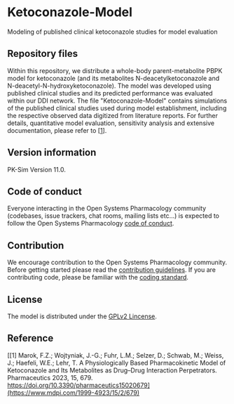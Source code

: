 # Ketoconazole-Model
Modeling of published clinical ketoconazole studies for model evaluation

## Repository files
Within this repository, we distribute a whole-body parent-metabolite PBPK model for ketoconazole (and its metabolites N-deacetylketoconazole and N-deacetyl-N-hydroxyketoconazole). The model was developed using published clinical studies and its predicted performance was evaluated within our DDI network. The file "Ketoconazole-Model" contains simulations of the published clinical studies used during model establishment, including the respective observed data digitized from literature reports. For further details, quantitative model evaluation, sensitivity analysis and extensive documentation, please refer to [[1](https://www.mdpi.com/1999-4923/15/2/679)]. 

## Version information

PK-Sim Version 11.0.

## Code of conduct

Everyone interacting in the Open Systems Pharmacology community (codebases, issue trackers, chat rooms, mailing lists etc...) is expected to follow the Open Systems Pharmacology [code of conduct](https://github.com/Open-Systems-Pharmacology/Suite/blob/master/CODE_OF_CONDUCT.md#contributor-covenant-code-of-conduct).

## Contribution

We encourage contribution to the Open Systems Pharmacology community. Before getting started please read the [contribution guidelines](https://github.com/Open-Systems-Pharmacology/Suite/blob/master/CONTRIBUTING.md#ways-to-contribute). If you are contributing code, please be familiar with the [coding standard](https://github.com/Open-Systems-Pharmacology/Suite/blob/master/CODING_STANDARDS.md#visual-studio-settings).
## License 
The model is distributed under the [GPLv2 Lincense](https://github.com/Open-Systems-Pharmacology/Suite/blob/develop/LICENSE).

## Reference
[[1] Marok, F.Z.; Wojtyniak, J.-G.; Fuhr, L.M.; Selzer, D.; Schwab, M.; Weiss, J.; Haefeli, W.E.; Lehr, T. A Physiologically Based Pharmacokinetic Model of Ketoconazole and Its Metabolites as Drug–Drug Interaction Perpetrators. Pharmaceutics 2023, 15, 679. https://doi.org/10.3390/pharmaceutics15020679](https://www.mdpi.com/1999-4923/15/2/679)
